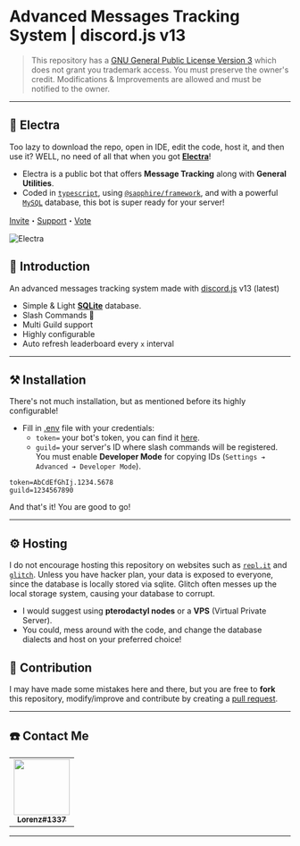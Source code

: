 # Advanced Messages Tracking System | discord.js v13

> This repository has a [GNU General Public License Version 3](https://github.com/Dqrshan/Tracker/blob/main/LICENSE) which does not grant you trademark access. You must preserve the owner's credit. Modifications & Improvements are allowed and must be notified to the owner.

---

## 🤖 Electra

Too lazy to download the repo, open in IDE, edit the code, host it, and then use it?
WELL, no need of all that when you got [**Electra**](https://discord.com/invite/V5Vd2bsJZs)!

- Electra is a public bot that offers **Message Tracking** along with **General Utilities**.
- Coded in [`typescript`](), using [`@sapphire/framework`](), and with a powerful [`MySQL`](https://mysql.com) database, this bot is super ready for your server!

[Invite](https://discord.com/api/oauth2/authorize?client_id=923925375657082931&scope=bot+applications.commands&permissions=8)・[Support](https://discord.com/invite/V5Vd2bsJZs)・[Vote](https://top.gg/bot/923925375657082931/vote)

<img src="https://discordapp.com/api/guilds/870927306384887818/widget.png?style=banner2" alt="Electra"/>

## 🎈 Introduction

An advanced messages tracking system made with [discord.js](https://discord.js.org/) v13 (latest)

- Simple & Light [**SQLite**](https://sequelize.org) database.
- Slash Commands 🎉
- Multi Guild support
- Highly configurable
- Auto refresh leaderboard every `x` interval

---

## ⚒️ Installation

There's not much installation, but as mentioned before its highly configurable!

- Fill in [.env](https://github.com/Dqrshan/Tracker/blob/main/.env.example) file with your credentials:
  - `token=` your bot's token, you can find it [here](https://discord.com/developers/applications).
  - `guild=` your server's ID where slash commands will be registered. You must enable **Developer Mode** for copying IDs (`Settings ➔ Advanced ➔ Developer Mode`).

```env
token=AbCdEfGhIj.1234.5678
guild=1234567890
```

And that's it! You are good to go!

---

## ⚙️ Hosting

I do not encourage hosting this repository on websites such as [`repl.it`](https://repl.it) and [`glitch`](https://glitch.com). Unless you have hacker plan, your data is exposed to everyone, since the database is locally stored via sqlite. Glitch often messes up the local storage system, causing your database to corrupt.

- I would suggest using **pterodactyl nodes** or a **VPS** (Virtual Private Server).
- You could, mess around with the code, and change the database dialects and host on your preferred choice!

## 💖 Contribution

I may have made some mistakes here and there, but you are free to **fork** this repository, modify/improve and contribute by creating a [pull request](https://github.com/Dqrshan/Tracker/pulls).

---

## ☎️ Contact Me

<table>
  <tr>
    <td align="center"><a href="https://discord.com/users/838620835282812969"><img src="https://media.discordapp.net/attachments/926313179326332940/952484622745354240/245200298_4491192070947485_329361950020987053_n.jpg?width=530&height=663" width="100px">
    <br />
      <sub>
        <b>Lorenz#1337</b>
      </sub>
    </a>
  </tr>
</table>

---
